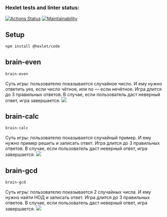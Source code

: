### Hexlet tests and linter status:
[![Actions Status](https://github.com/elrbkn/qa-auto-engineer-javascript-project-44/actions/workflows/hexlet-check.yml/badge.svg)](https://github.com/elrbkn/qa-auto-engineer-javascript-project-44/actions)
[![Maintainability](https://api.codeclimate.com/v1/badges/b4301d52972287f628e1/maintainability)](https://codeclimate.com/github/elrbkn/qa-auto-engineer-javascript-project-44/maintainability)

## Setup

```bash
npm install @hexlet/code
```

## brain-even
```bash
brain-even
```
Суть игры: пользователю показывается случайное число. И ему нужно ответить yes, если число чётное, или no — если нечётное. Игра длится до 3 правильных ответов. В случае, если пользователь даст неверный ответ, игра завершается. 
<a href="https://asciinema.org/a/WP9DjULJFwqwNxEpxz5reqtxL" target="_blank"><img src="https://asciinema.org/a/WP9DjULJFwqwNxEpxz5reqtxL.svg" /></a>

## brain-calc
```bash
brain-calc
```
Суть игры: пользователю показывается случайный пример. И ему нужно пример решить и записать ответ. Игра длится до 3 правильных ответов. В случае, если пользователь даст неверный ответ, игра завершается.
<a href="https://asciinema.org/a/nsCxx8TqqfsEzgo2IqdFJMdVT" target="_blank"><img src="https://asciinema.org/a/nsCxx8TqqfsEzgo2IqdFJMdVT.svg" /></a>

## brain-gcd
```bash
brain-gcd
```
Суть игры: пользователю показывается 2 случайных числа. И ему нужно найти НОД и записать ответ. Игра длится до 3 правильных ответов. В случае, если пользователь даст неверный ответ, игра завершается.
<a href="https://asciinema.org/a/c6xjIUNHjW2pwmWA4z2LGpCAx" target="_blank"><img src="https://asciinema.org/a/c6xjIUNHjW2pwmWA4z2LGpCAx.svg" /></a>
